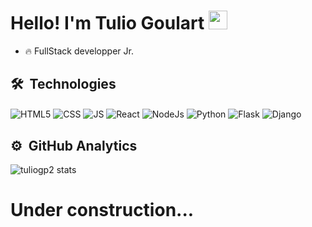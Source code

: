 <h1>Hello! I'm Tulio Goulart <img src="https://raw.githubusercontent.com/KaueMarques/KaueMarques/master/hi.gif" width="30px"></h1>

- :fire: FullStack developper Jr.


##  🛠 &nbsp;Technologies

<p align="left">

<img align="center" alt="HTML5" SRC="https://img.shields.io/badge/HTML5-E34F26?style=for-the-badge&logo=html5&logoColor=white">

<img align="center" alt="CSS" SRC="https://img.shields.io/badge/CSS3-1572B6?style=for-the-badge&logo=css3&logoColor=white">

<img align="center" alt="JS" SRC="https://img.shields.io/badge/JavaScript-F7DF1E?style=for-the-badge&logo=javascript&logoColor=black">

<img align="center" alt="React" SRC="https://img.shields.io/badge/React-20232A?style=for-the-badge&logo=react&logoColor=61DAFB">

<img align="center" alt="NodeJs" SRC="https://img.shields.io/badge/Node.js-43853D?style=for-the-badge&logo=node.js&logoColor=white">

<img align="center" alt="Python" SRC="https://img.shields.io/badge/Python-3776AB?style=for-the-badge&logo=python&logoColor=white">

<img align="center" alt="Flask" SRC="https://img.shields.io/badge/Flask-000000?style=for-the-badge&logo=flask&logoColor=white">

<img align="center" alt="Django" SRC="https://img.shields.io/badge/Django-092E20?style=for-the-badge&logo=django&logoColor=white">
</p>

## ⚙️ &nbsp;GitHub Analytics

<p align="left">

<img src="https://github-readme-stats.vercel.app/api?username=tuliogp2&show_icons=true&theme=dark" alt="tuliogp2 stats"/>

</p>

<h1> Under construction...</h1>
